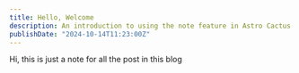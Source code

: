 ```yaml
---
title: Hello, Welcome
description: An introduction to using the note feature in Astro Cactus
publishDate: "2024-10-14T11:23:00Z"
---
```


Hi, this is just a note for all the post in this blog
